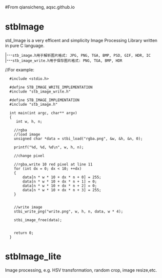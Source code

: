 #From qiansicheng, aqsc.github.io
# stbImage
    
std_Image is a very efficent and simplicity Image Processing Library written in pure C language.

   |---`stb_image.h用于解析图片格式: JPG, PNG, TGA, BMP, PSD, GIF, HDR, IC`    
   |---`stb_image_write.h用于保存图片格式: PNG, TGA, BMP, HDR`


//For example:
```
  #include <stdio.h>

  #define STB_IMAGE_WRITE_IMPLEMENTATION
  #include "stb_image_write.h"

  #define STB_IMAGE_IMPLEMENTATION
  #include "stb_image.h"

  int main(int argc, char** argv)
  {
     int w, h, n;

    //rgba
    //load image
    unsigned char *data = stbi_load("rgba.png", &w, &h, &n, 0);

    printf("%d, %d, %d\n", w, h, n);

    //change pixel

    //rgba,write 10 red pixel at line 11
    for (int dx = 0; dx < 10; ++dx)
    {
        data[n * w * 10 + dx * n + 0] = 255;
        data[n * w * 10 + dx * n + 1] = 0;
        data[n * w * 10 + dx * n + 2] = 0;
        data[n * w * 10 + dx * n + 3] = 255;
    }
    

    //write image
    stbi_write_png("write.png", w, h, n, data, w * 4);

    stbi_image_free(data);


    return 0;
  }
 ```
 
# stbImage_lite

Image processing, e.g. HSV transformation, random crop, image resize,etc.
